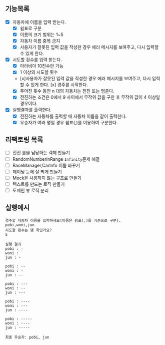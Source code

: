 ## 기능목록
- [x] 자동차에 이름을 입력 받는다. 
    - [x] 쉼표로 구분
    - [x] 이름의 크기 범위는 1~5
    - [x] 자동차 이름 중복 금지
    - [x] 사용자가 잘못된 입력 값을 작성한 경우 에러 메시지를 보여주고, 다시 입력할 수 있게 한다.
- [x] 시도할 횟수를 입력 받는다. 
    - [x] 아라비아 10진수만 가능
    - [x] 1 이상의 시도할 횟수
    - [x]사용자가 잘못된 입력 값을 작성한 경우 에러 메시지를 보여주고, 다시 입력할 수 있게 한다.
   [x] 경주를 시작한다.
  - [x] 주어진 횟수 동안 n 대의 자동차는 전진 또는 멈춘다.
  - [x] 전진하는 조건은 0에서 9 사이에서 무작위 값을 구한 후 무작위 값이 4 이상일 경우이다.
- [x] 실행결과를 출력한다.
  - [x] 전진하는 자동차를 출력할 때 자동차 이름을 같이 출력한다.
  - [x] 우승자가 여러 명일 경우 쉼표(,)를 이용하여 구분한다.

## 리팩토링 목록

- [ ] 전진 룰을 담당하는 객체 만들기
- [ ] RandomNumberInRange `Infinity`문제 해결
- [ ] RaceManager,CarInfo 이름 바꾸기
- [ ] 체이닝 눈에 잘 띄게 만들기
- [ ] Mock을 사용하지 않는 구조로 만들기
- [ ] 텍스트를 만드는 로직 만들기
- [ ] 도메인 뷰 로직 분리

## 실행예시
```
경주할 자동차 이름을 입력하세요(이름은 쉼표(,)를 기준으로 구분).
pobi,woni,jun
시도할 횟수는 몇 회인가요?
5

실행 결과
pobi : -
woni : 
jun : -

pobi : --
woni : -
jun : --

pobi : ---
woni : --
jun : ---

pobi : ----
woni : ---
jun : ----

pobi : -----
woni : ----
jun : -----

최종 우승자: pobi, jun
```